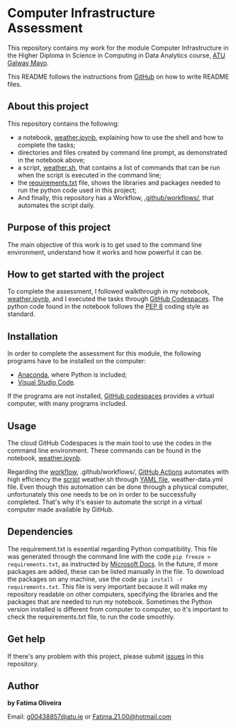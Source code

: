 # Computer Infrastructure Assessment

This repository contains my work for the module Computer Infrastructure in the Higher Diploma in Science in Computing in Data Analytics course, [ATU Galway Mayo](https://www.gmit.ie/).

This README follows the instructions from [GitHub](https://docs.github.com/en/repositories/managing-your-repositorys-settings-and-features/customizing-your-repository/about-readmes) on how to write README files.

## About this project

 This repository contains the following:
 - a notebook, [weather.ipynb](https://github.com/FatimaBOliveira/computer-infrastructure-assessment/blob/main/weather.ipynb), explaining how to use the shell and how to complete the tasks;
 - directories and files created by command line prompt, as demonstrated in the notebook above; 
 - a script, [weather.sh](https://github.com/FatimaBOliveira/computer-infrastructure-assessment/blob/main/weather.sh), that contains a list of commands that can be run when the script is executed in the command line;
 - the [requirements.txt](https://github.com/FatimaBOliveira/computer-infrastructure-assessment/blob/main/requirements.txt) file, shows the libraries and packages needed to run the python code used in this project;
 - And finally, this repository has a Workflow, [.github/workflows/](https://github.com/FatimaBOliveira/computer-infrastructure-assessment/tree/main/.github/workflows), that automates the script daily.

## Purpose of this project

The main objective of this work is to get used to the command line environment, understand how it works and how powerful it can be.

## How to get started with the project

To complete the assessment, I followed walkthrough in my notebook, [weather.ipynb](https://github.com/FatimaBOliveira/computer-infrastructure-assessment/blob/main/weather.ipynb), and I executed the tasks through [GitHub Codespaces](https://docs.github.com/en/codespaces/overview). The python code found in the notebook follows the [PEP 8](https://realpython.com/python-pep8/) coding style as standard.

## Installation

In order to complete the assessment for this module, the following programs have to be installed on the computer: 
- [Anaconda](https://www.anaconda.com/), where Python is included;
- [Visual Studio Code](https://code.visualstudio.com/).

If the programs are not installed, [GitHub codespaces](https://docs.github.com/en/codespaces/overview#benefits-of-github-codespaces) provides a virtual computer, with many programs included. 

## Usage

The cloud GitHub Codespaces is the main tool to use the codes in the command line environment. These commands can be found in the notebook, [weather.ipynb](https://github.com/FatimaBOliveira/computer-infrastructure-assessment/blob/main/weather.ipynb).

Regarding the [workflow](https://docs.github.com/en/actions/about-github-actions/understanding-github-actions#workflows), .github/workflows/, [GitHub Actions](https://docs.github.com/en/actions/about-github-actions/understanding-github-actions#overview) automates with high efficiency the [script](https://docs.fileformat.com/programming/sh/#what-is-a-sh-file) weather.sh through [YAML file]((https://docs.github.com/en/actions/writing-workflows/workflow-syntax-for-github-actions#about-yaml-syntax-for-workflows)), weather-data.yml file. Even though this automation can be done through a physical computer, unfortunately this one needs to be on in order to be successfully completed. That's why it's easier to automate the script in a virtual computer made available by GitHub.

## Dependencies

The requirement.txt is essential regarding Python compatibility. This file was generated through the command line with the code `pip freeze > requirements.txt`, as instructed by [Microsoft Docs](https://github.com/MicrosoftDocs/visualstudio-docs/blob/main/docs/python/managing-required-packages-with-requirements-txt.md). In the future, if more packages are added, these can be listed manually in the file. To download the packages on any machine, use the code `pip install -r requirements.txt`. 
This file is very important because it will make my repository readable on other computers, specifying the libraries and the packages that are needed to run my notebook. Sometimes the Python version installed is different from computer to computer, so it's important to check the requirements.txt file, to run the code smoothly.

## Get help

If there's any problem with this project, please submit [issues](https://github.com/FatimaBOliveira/computer-infrastructure-assessment/issues) in this repository.

## Author

**by Fatima Oliveira** 

Email: g00438857@atu.ie or Fatima.21.00@hotmail.com